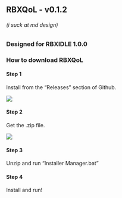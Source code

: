 ## RBXQoL - v0.1.2
###### (i suck at md design)

### Designed for RBXIDLE 1.0.0

### How to download RBXQoL

#### Step 1

Install from the “Releases” section of Github.

![](https://33333.cdn.cke-cs.com/kSW7V9NHUXugvhoQeFaf/images/50e3cf61c71719c5d7e0d8f3771530071945c90b61a830ed.png)

#### Step 2

Get the .zip file.

![](https://33333.cdn.cke-cs.com/kSW7V9NHUXugvhoQeFaf/images/ea8385602a4afd7f24f581a3895d71285166cccc695194ee.png)

#### Step 3

Unzip and run “Installer Manager.bat”

#### Step 4

Install and run!
